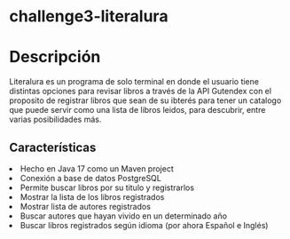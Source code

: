 # challenge3-literalura
<h1>Descripción</h1>
<p>Literalura es un programa de solo terminal en donde el usuario tiene distintas opciones para revisar libros a través de la API Gutendex con el proposito de registrar libros que sean
de su ibterés para tener un catalogo que puede servir como una lista de libros leidos, para descubrir, entre varias posibilidades más.</p>
<h2>Características</h2>
<lu>
  <li>Hecho en Java 17 como un Maven project</li>
  <li>Conexión a base de datos PostgreSQL</li>
  <li>Permite buscar libros por su titulo y registrarlos</li>
  <li>Mostrar la lista de los libros registrados</li>
  <li>Mostrar lista de autores registrados</li>
  <li>Buscar autores que hayan vivido en un determinado año</li>
  <li>Buscar libros registrados según idioma (por ahora Español e Inglés)</li>
</lu>

